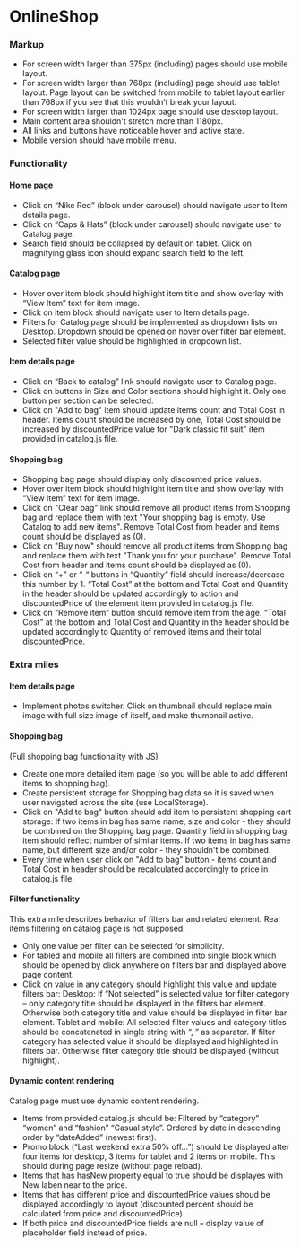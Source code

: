 # OnlineShop
### Markup
* For screen width larger than 375px (including) pages should use mobile layout.
* For screen width larger than 768px (including) page should use tablet layout.
  Page layout can be switched from mobile to tablet layout earlier than 768px if you see that this wouldn’t break your layout.
* For screen width larger than 1024px page should use desktop layout.
* Main content area shouldn't stretch more than 1180px.
* All links and buttons have noticeable hover and active state.
* Mobile version should have mobile menu.
### Functionality
#### Home page
* Click on “Nike Red” (block under carousel) should navigate user to Item details page.
* Click on “Caps & Hats” (block under carousel) should navigate user to Catalog page.
* Search field should be collapsed by default on tablet. Click on magnifying glass icon should
expand search field to the left. 
#### Catalog page
* Hover over item block should highlight item title and show overlay with “View Item” text for
item image.
* Click on item block should navigate user to Item details page.
* Filters for Catalog page should be implemented as dropdown lists on Desktop.
  Dropdown should be opened on hover over filter bar element.
* Selected filter value should be highlighted in dropdown list.
#### Item details page
* Click on “Back to catalog” link should navigate user to Catalog page.
* Click on buttons in Size and Color sections should highlight it. Only one button per section can be
selected.
* Click on "Add to bag" item should update items count and Total Cost in header.
Items count should be increased by one, Total Cost should be increased by discountedPrice
value for "Dark classic fit suit" item provided in catalog.js file.
#### Shopping bag
* Shopping bag page should display only discounted price values.
* Hover over item block should highlight item title and show overlay with “View Item” text for
item image.
* Click on "Clear bag" link should remove all product items from Shopping bag and replace them
with text "Your shopping bag is empty. Use Catalog to add new items".
Remove Total Cost from header and items count should be displayed as (0).
* Click on "Buy now" should remove all product items from Shopping bag and replace them with
text "Thank you for your purchase".
Remove Total Cost from header and items count should be displayed as (0).
* Click on “+” or “-“ buttons in “Quantity” field should increase/decrease this number by 1.
“Total Cost” at the bottom and Total Cost and Quantity in the header should be updated
accordingly to action and discountedPrice of the element item provided in catalog.js file.
* Click on “Remove item” button should remove item from the age.
“Total Cost” at the bottom and Total Cost and Quantity in the header should be updated
accordingly to Quantity of removed items and their total discountedPrice.
### Extra miles
#### Item details page
* Implement photos switcher.
  Click on thumbnail should replace main image with full size image of itself, and make thumbnail active.
#### Shopping bag
(Full shopping bag functionality with JS)
* Create one more detailed item page (so you will be able to add different items to shopping bag).
* Create persistent storage for Shopping bag data so it is saved when user navigated across the
site (use LocalStorage).
* Click on "Add to bag" button should add item to persistent shopping cart storage:
If two items in bag has same name, size and color - they should be combined on the
Shopping bag page. Quantity field in shopping bag item should reflect number of similar
items.
If two items in bag has same name, but different size and/or color - they shouldn't be
combined.
* Every time when user click on "Add to bag" button - items count and Total Cost in header should
be recalculated accordingly to price in catalog.js file.
#### Filter functionality
This extra mile describes behavior of filters bar and related element. Real items filtering on catalog page
is not supposed.
* Only one value per filter can be selected for simplicity.
* For tabled and mobile all filters are combined into single block which should be opened by click
anywhere on filters bar and displayed above page content.
* Click on value in any category should highlight this value and update filters bar:
Desktop: If “Not selected” is selected value for filter category – only category title
should be displayed in the filters bar element. Otherwise both category title and value
should be displayed in filter bar element.
Tablet and mobile: All selected filter values and category titles should be concatenated
in single string with “, ” as separator. If filter category has selected value it should be
displayed and highlighted in filters bar. Otherwise filter category title should be
displayed (without highlight).
#### Dynamic content rendering
Catalog page must use dynamic content rendering.
* Items from provided catalog.js should be:
    Filtered by “category” “women” and “fashion” “Casual style”.
    Ordered by date in descending order by “dateAdded” (newest first).
* Promo block (“Last weekend extra 50% off…”) should be displayed after four items for desktop,
3 items for tablet and 2 items on mobile. This should during page resize (without page reload).
* Items that has hasNew property equal to true should be displayes with New laben near to the
price.
* Items that has different price and discountedPrice values shoud be displayed accordingly to
layout (discounted percent should be calculated from price and discountedPrice)
* If both price and discountedPrice fields are null – display value of placeholder field instead of
price.